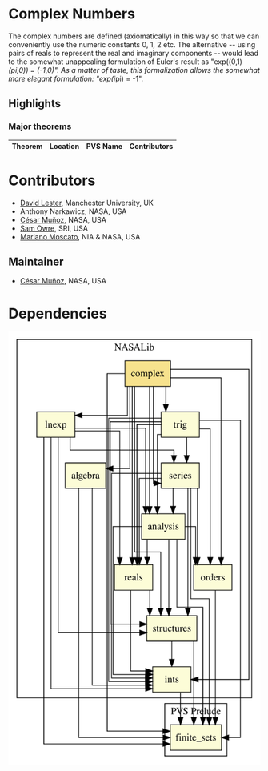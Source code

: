 # Complex Numbers

The complex numbers are defined (axiomatically) in this way so that we can conveniently use the numeric constants 0, 1, 2 etc.
The alternative -- using pairs of reals to represent the real and imaginary components -- would lead to the somewhat unappealing formulation of Euler's result as "exp((0,1)*(pi,0)) = (-1,0)".
As a matter of taste, this formalization allows the somewhat more elegant formulation: "exp(i*pi) = -1".

## Highlights

### Major theorems

| Theorem | Location | PVS Name | Contributors |
| --- | --- | --- | --- |

# Contributors
* [David Lester](http://apt.cs.man.ac.uk/people/dlester), Manchester University, UK
* Anthony Narkawicz, NASA, USA
* [César Muñoz](http://shemesh.larc.nasa.gov/people/cam), NASA, USA
* [Sam Owre](http://www.csl.sri.com/users/owre), SRI, USA
* [Mariano Moscato](https://www.nianet.org/directory/research-staff/mariano-moscato/), NIA & NASA, USA

## Maintainer
* [César Muñoz](http://shemesh.larc.nasa.gov/people/cam), NASA, USA

# Dependencies
![dependency graph](./complex.svg "Dependency Graph")
